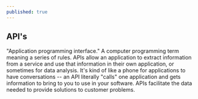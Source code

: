 ```yaml
---
published: true
---
```


## API's

"Application programming interface." A computer programming term meaning a series of rules. APIs allow an application to extract information from a service and use that information in their own application, or sometimes for data analysis. It's kind of like a phone for applications to have conversations -- an API literally "calls" one application and gets information to bring to you to use in your software. APIs facilitate the data needed to provide solutions to customer problems.
